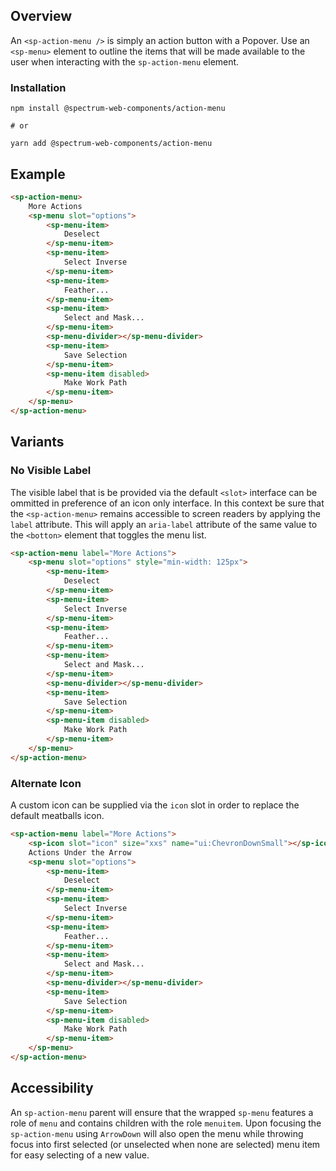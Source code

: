 ## Overview

An `<sp-action-menu />` is simply an action button with a Popover. Use an `<sp-menu>` element to outline the items that will be made available to the user when interacting with the `sp-action-menu` element.

### Installation

```
npm install @spectrum-web-components/action-menu

# or

yarn add @spectrum-web-components/action-menu
```

## Example

<!-- prettier-ignore -->
```html
<sp-action-menu>
    More Actions
    <sp-menu slot="options">
        <sp-menu-item>
            Deselect
        </sp-menu-item>
        <sp-menu-item>
            Select Inverse
        </sp-menu-item>
        <sp-menu-item>
            Feather...
        </sp-menu-item>
        <sp-menu-item>
            Select and Mask...
        </sp-menu-item>
        <sp-menu-divider></sp-menu-divider>
        <sp-menu-item>
            Save Selection
        </sp-menu-item>
        <sp-menu-item disabled>
            Make Work Path
        </sp-menu-item>
    </sp-menu>
</sp-action-menu>
```

## Variants

### No Visible Label

The visible label that is be provided via the default `<slot>` interface can be ommitted in preference of an icon only interface. In this context be sure that the `<sp-action-menu>` remains accessible to screen readers by applying the `label` attribute. This will apply an `aria-label` attribute of the same value to the `<botton>` element that toggles the menu list.

<!-- prettier-ignore -->
```html
<sp-action-menu label="More Actions">
    <sp-menu slot="options" style="min-width: 125px">
        <sp-menu-item>
            Deselect
        </sp-menu-item>
        <sp-menu-item>
            Select Inverse
        </sp-menu-item>
        <sp-menu-item>
            Feather...
        </sp-menu-item>
        <sp-menu-item>
            Select and Mask...
        </sp-menu-item>
        <sp-menu-divider></sp-menu-divider>
        <sp-menu-item>
            Save Selection
        </sp-menu-item>
        <sp-menu-item disabled>
            Make Work Path
        </sp-menu-item>
    </sp-menu>
</sp-action-menu>
```

### Alternate Icon

A custom icon can be supplied via the `icon` slot in order to replace the default meatballs icon.

<sp-icons-medium></sp-icons-medium>

<!-- prettier-ignore -->
```html
<sp-action-menu label="More Actions">
    <sp-icon slot="icon" size="xxs" name="ui:ChevronDownSmall"></sp-icon>
    Actions Under the Arrow
    <sp-menu slot="options">
        <sp-menu-item>
            Deselect
        </sp-menu-item>
        <sp-menu-item>
            Select Inverse
        </sp-menu-item>
        <sp-menu-item>
            Feather...
        </sp-menu-item>
        <sp-menu-item>
            Select and Mask...
        </sp-menu-item>
        <sp-menu-divider></sp-menu-divider>
        <sp-menu-item>
            Save Selection
        </sp-menu-item>
        <sp-menu-item disabled>
            Make Work Path
        </sp-menu-item>
    </sp-menu>
</sp-action-menu>
```

## Accessibility

An `sp-action-menu` parent will ensure that the wrapped `sp-menu` features a role of `menu` and contains children with the role `menuitem`. Upon focusing the `sp-action-menu` using `ArrowDown` will also open the menu while throwing focus into first selected (or unselected when none are selected) menu item for easy selecting of a new value.
